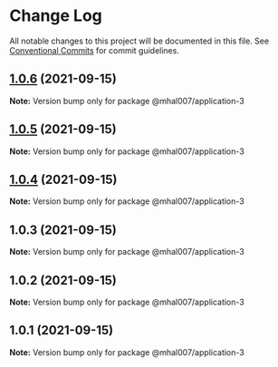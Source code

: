 # Change Log

All notable changes to this project will be documented in this file.
See [Conventional Commits](https://conventionalcommits.org) for commit guidelines.

## [1.0.6](https://github.com/mhal007/lerna-publish-test/compare/@mhal007/application-3@1.0.5...@mhal007/application-3@1.0.6) (2021-09-15)

**Note:** Version bump only for package @mhal007/application-3





## [1.0.5](https://github.com/mhal007/lerna-publish-test/compare/@mhal007/application-3@1.0.4...@mhal007/application-3@1.0.5) (2021-09-15)

**Note:** Version bump only for package @mhal007/application-3





## [1.0.4](https://github.com/mhal007/lerna-publish-test/compare/@mhal007/application-3@1.0.3...@mhal007/application-3@1.0.4) (2021-09-15)

**Note:** Version bump only for package @mhal007/application-3





## 1.0.3 (2021-09-15)

**Note:** Version bump only for package @mhal007/application-3





## 1.0.2 (2021-09-15)

**Note:** Version bump only for package @mhal007/application-3





## 1.0.1 (2021-09-15)

**Note:** Version bump only for package @mhal007/application-3
